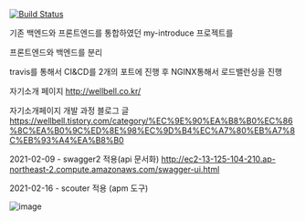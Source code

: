 
[![Build Status](https://travis-ci.com/whdals7337/myintroduce-backend-project.svg?branch=master)](https://travis-ci.com/whdals7337/myintroduce-backend-project)

기존 백엔드와 프론트엔드를 통합하였던 my-introduce 프로젝트를

프론트엔드와 백엔드를 분리

travis를 통해서 CI&CD를 2개의 포트에 진행 후 NGINX통해서 로드밸런싱을 진행

자기소개 페이지
http://wellbell.co.kr/

자기소개페이지 개발 과정 블로그 글
https://wellbell.tistory.com/category/%EC%9E%90%EA%B8%B0%EC%86%8C%EA%B0%9C%ED%8E%98%EC%9D%B4%EC%A7%80%EB%A7%8C%EB%93%A4%EA%B8%B0

2021-02-09 - swagger2 적용(api 문서화)
http://ec2-13-125-104-210.ap-northeast-2.compute.amazonaws.com/swagger-ui.html

2021-02-16 - scouter 적용 (apm 도구)

![image](https://user-images.githubusercontent.com/55545105/109240286-90473280-781a-11eb-9bf4-0173e998d0d9.png)

